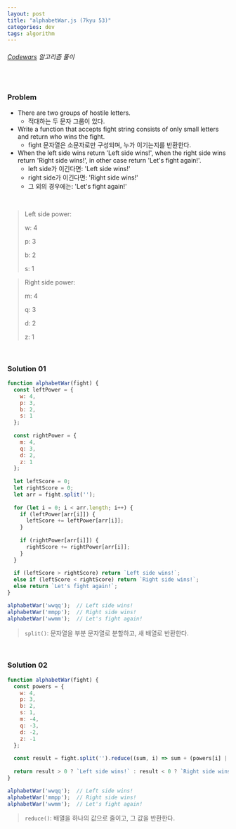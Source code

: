 ```yaml
---
layout: post
title: "alphabetWar.js (7kyu 53)"
categories: dev
tags: algorithm
---
```


###### [Codewars](https://www.codewars.com) 알고리즘 풀이

<br>

### Problem

- There are two groups of hostile letters.
  - 적대하는 두 문자 그룹이 있다.
- Write a function that accepts fight string consists of only small letters and return who wins the fight.
  - fight 문자열은 소문자로만 구성되며, 누가 이기는지를 반환한다.
- When the left side wins return 'Left side wins!', when the right side wins return 'Right side wins!', in other case return 'Let's fight again!'.
  - left side가 이긴다면: 'Left side wins!'
  - right side가 이긴다면: 'Right side wins!'
  - 그 외의 경우에는: 'Let's fight again!'

<br>

> Left side power:
>
> w: 4
>
> p: 3
>
> b: 2
>
> s: 1

> Right side power:
>
> m: 4
>
> q: 3
>
> d: 2
>
> z: 1

<br>

### Solution 01

```js
function alphabetWar(fight) {
  const leftPower = {
    w: 4,
    p: 3,
    b: 2,
    s: 1
  };
  
  const rightPower = {
    m: 4,
    q: 3,
    d: 2,
    z: 1
  };
  
  let leftScore = 0;
  let rightScore = 0;
  let arr = fight.split('');
  
  for (let i = 0; i < arr.length; i++) {
    if (leftPower[arr[i]]) {
      leftScore += leftPower[arr[i]];
    }
    
    if (rightPower[arr[i]]) {
      rightScore += rightPower[arr[i]];
    }
  }
  
  if (leftScore > rightScore) return `Left side wins!`;
  else if (leftScore < rightScore) return `Right side wins!`;
  else return `Let's fight again!`;
}

alphabetWar('wwqq');  // Left side wins!
alphabetWar('mmpp');  // Right side wins!
alphabetWar('wwmm');  // Let's fight again!
```

> `split()`: 문자열을 부분 문자열로 분할하고, 새 배열로 반환한다.

<br>

### Solution 02

```js
function alphabetWar(fight) {
  const powers = {
    w: 4,
    p: 3,
    b: 2,
    s: 1,
    m: -4,
    q: -3,
    d: -2,
    z: -1
  };
  
  const result = fight.split('').reduce((sum, i) => sum + (powers[i] || 0), 0);
  
  return result > 0 ? `Left side wins!` : result < 0 ? `Right side wins!` : `Let's fight again!`;
}

alphabetWar('wwqq');  // Left side wins!
alphabetWar('mmpp');  // Right side wins!
alphabetWar('wwmm');  // Let's fight again!
```

> `reduce()`: 배열을 하나의 값으로 줄이고, 그 값을 반환한다.

<br>

<br>